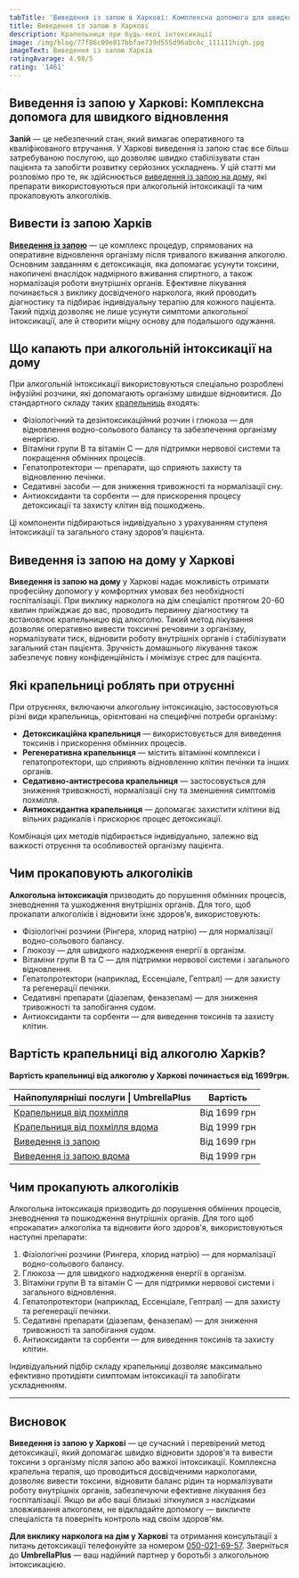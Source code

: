```yaml
---
tabTitle: 'Виведення із запою в Харкові: Комплексна допомога для швидкого відновлення'
title: Виведення із запою в Харкові
description: Крапельниця при будь-якої інтоксикації
image: /img/blog/77f86c09e817bbfae739d555d96abc6c_111111high.jpg
imageText: Виведення із запою Харків
ratingAvarage: 4.98/5
rating: '1461'
---
```


## Виведення із запою у Харкові: Комплексна допомога для швидкого відновлення

**Запій** — це небезпечний стан, який вимагає оперативного та кваліфікованого втручання. У Харкові виведення із запою стає все більш затребуваною послугою, що дозволяє швидко стабілізувати стан пацієнта та запобігти розвитку серйозних ускладнень. У цій статті ми розповімо про те, як здійснюється [виведення із запою на дому,](https://umbrella-plus.com.ua/uk/services/vivod-iz-zapoia-na-domy-umbrellaplus-ua/) які препарати використовуються при алкогольній інтоксикації та чим прокаповують алкоголіків.

## Вивести із запою Харків

**[Виведення із запою](https://umbrella-plus.com.ua/uk/services/vivod-iz-zapoia-umbrellaplus-ua/)** — це комплекс процедур, спрямованих на оперативне відновлення організму після тривалого вживання алкоголю. Основним завданням є детоксикація, яка допомагає усунути токсини, накопичені внаслідок надмірного вживання спиртного, а також нормалізація роботи внутрішніх органів. Ефективне лікування починається з виклику досвідченого нарколога, який проводить діагностику та підбирає індивідуальну терапію для кожного пацієнта. Такий підхід дозволяє не лише усунути симптоми алкогольної інтоксикації, але й створити міцну основу для подальшого одужання.

## Що капають при алкогольній інтоксикації на дому

При алкогольній інтоксикації використовуються спеціально розроблені інфузійні розчини, які допомагають організму швидше відновитися. До стандартного складу таких [крапельниць](https://umbrella-plus.com.ua/uk/services/kapelnica_ot_alkogola_umbrellaplus-ua/) входять:

* Фізіологічний та дезінтоксикаційний розчин і глюкоза — для відновлення водно-сольового балансу та забезпечення організму енергією.
* Вітаміни групи B та вітамін C — для підтримки нервової системи та покращення обмінних процесів.
* Гепатопротектори — препарати, що сприяють захисту та відновленню печінки.
* Седативні засоби — для зниження тривожності та нормалізації сну.
* Антиоксиданти та сорбенти — для прискорення процесу детоксикації та захисту клітин від пошкоджень.

Ці компоненти підбираються індивідуально з урахуванням ступеня інтоксикації та загального стану здоров’я пацієнта.

## Виведення із запою на дому у Харкові

**Виведення із запою на дому** у Харкові надає можливість отримати професійну допомогу у комфортних умовах без необхідності госпіталізації. При виклику нарколога на дім спеціаліст протягом 20-60 хвилин приїжджає до вас, проводить первинну діагностику та встановлює крапельницю від алкоголю. Такий метод лікування дозволяє оперативно вивести токсичні речовини з організму, нормалізувати тиск, відновити роботу внутрішніх органів і стабілізувати загальний стан пацієнта. Зручність домашнього лікування також забезпечує повну конфіденційність і мінімізує стрес для пацієнта.

## Які крапельниці роблять при отруєнні

При отруєннях, включаючи алкогольну інтоксикацію, застосовуються різні види крапельниць, орієнтовані на специфічні потреби організму:

* **Детоксикаційна крапельниця** — використовується для виведення токсинів і прискорення обмінних процесів.
* **Регенеративна крапельниця** — містить вітамінні комплекси і гепатопротектори, що сприяють відновленню клітин печінки та інших органів.
* **Седативно-антистресова крапельниця** — застосовується для зниження тривожності, нормалізації сну та зменшення симптомів похмілля.
* **Антиоксидантна крапельниця** — допомагає захистити клітини від вільних радикалів і прискорює процес детоксикації.

Комбінація цих методів підбирається індивідуально, залежно від важкості отруєння та особливостей організму пацієнта.

## Чим прокаповують алкоголіків

**Алкогольна інтоксикація** призводить до порушення обмінних процесів, зневоднення та ушкодження внутрішніх органів. Для того, щоб прокапати алкоголіків і відновити їхнє здоров’я, використовують:

* Фізіологічні розчини (Рінгера, хлорид натрію) — для нормалізації водно-сольового балансу.
* Глюкозу — для швидкого надходження енергії в організм.
* Вітаміни групи B та C — для підтримки нервової системи і загального відновлення.
* Гепатопротектори (наприклад, Ессенціале, Гептрал) — для захисту та регенерації печінки.
* Седативні препарати (діазепам, феназепам) — для зниження тривожності та запобігання судом.
* Антиоксиданти та сорбенти — для виведення токсинів та захисту клітин.

## Вартість крапельниці від алкоголю Харків?

**Вартість крапельниці від алкоголю у Харкові починається від 1699грн.**

| Найпопулярніші послуги \| UmbrellaPlus                                                                                    | Вартість     |
| ------------------------------------------------------------------------------------------------------------------------- | ------------ |
| [Крапельниця від похмілля](https://umbrella-plus.com.ua/uk/services/kapelnica_ot_alkogola_umbrellaplus-ua/)               | Від 1699 грн |
| [Крапельниця від похмілля вдома](https://umbrella-plus.com.ua/uk/services/kapelnica_ot_alkogola_na_domy_umbrellaplus-ua/) | Від 1999 грн |
| [Виведення із запою](https://umbrella-plus.com.ua/uk/services/vivod-iz-zapoia-umbrellaplus-ua/)                           | Від 1699 грн |
| [Виведення із запою вдома](https://umbrella-plus.com.ua/uk/services/vivod-iz-zapoia-na-domy-umbrellaplus-ua/)             | Від 1999 грн |

## Чим прокапують алкоголіків

Алкогольна інтоксикація призводить до порушення обмінних процесів, зневоднення та пошкодження внутрішніх органів. Для того щоб «прокапати» алкоголіка та відновити його здоров'я, використовуються наступні препарати:

1. Фізіологічні розчини (Рингера, хлорид натрію) — для нормалізації водно-сольового балансу.
2. Глюкоза — для швидкого надходження енергії в організм.
3. Вітаміни групи B та вітамін C — для підтримки нервової системи і загального відновлення.
4. Гепатопротектори (наприклад, Ессенціале, Гептрал) — для захисту та регенерації печінки.
5. Седативні препарати (діазепам, феназепам) — для зниження тривожності та запобігання судом.
6. Антиоксиданти та сорбенти — для виведення токсинів та захисту клітин.

Індивідуальний підбір складу крапельниці дозволяє максимально ефективно протидіяти симптомам інтоксикації та запобігати ускладненням.

***

## Висновок

**Виведення із запою у Харкові** — це сучасний і перевірений метод детоксикації, який допомагає швидко відновити здоров'я та вивести токсини з організму після запою або важкої інтоксикації. Комплексна крапельна терапія, що проводиться досвідченими наркологами, дозволяє вивести токсини, відновити баланс рідин та нормалізувати роботу внутрішніх органів, забезпечуючи ефективне лікування без госпіталізації. Якщо ви або ваші близькі зіткнулися з наслідками зловживання алкоголем, не відкладайте допомогу — викличте спеціаліста та поверніть контроль над своїм здоров'ям.

**Для виклику нарколога на дім у Харкові** та отримання консультації з питань детоксикації телефонуйте за номером [050-021-69-57](tel:0500216957). Зверніться до **UmbrellaPlus** — ваш надійний партнер у боротьбі з алкогольною інтоксикацією.
